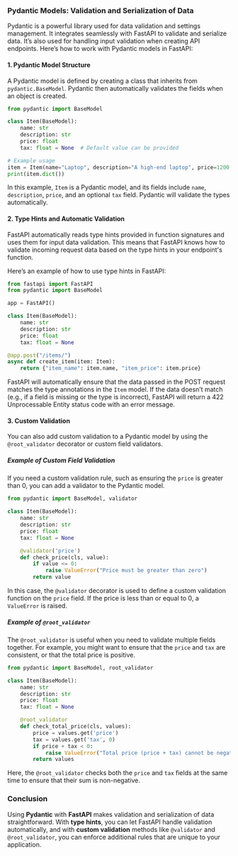 ### Pydantic Models: Validation and Serialization of Data

Pydantic is a powerful library used for data validation and settings management. It integrates seamlessly with FastAPI to validate and serialize data. It’s also used for handling input validation when creating API endpoints. Here’s how to work with Pydantic models in FastAPI:

#### 1. **Pydantic Model Structure**

A Pydantic model is defined by creating a class that inherits from `pydantic.BaseModel`. Pydantic then automatically validates the fields when an object is created.

```python
from pydantic import BaseModel

class Item(BaseModel):
    name: str
    description: str
    price: float
    tax: float = None  # Default value can be provided

# Example usage
item = Item(name="Laptop", description="A high-end laptop", price=1200.00)
print(item.dict())
```

In this example, `Item` is a Pydantic model, and its fields include `name`, `description`, `price`, and an optional `tax` field. Pydantic will validate the types automatically.

#### 2. **Type Hints and Automatic Validation**

FastAPI automatically reads type hints provided in function signatures and uses them for input data validation. This means that FastAPI knows how to validate incoming request data based on the type hints in your endpoint's function.

Here’s an example of how to use type hints in FastAPI:

```python
from fastapi import FastAPI
from pydantic import BaseModel

app = FastAPI()

class Item(BaseModel):
    name: str
    description: str
    price: float
    tax: float = None

@app.post("/items/")
async def create_item(item: Item):
    return {"item_name": item.name, "item_price": item.price}
```

FastAPI will automatically ensure that the data passed in the POST request matches the type annotations in the `Item` model. If the data doesn’t match (e.g., if a field is missing or the type is incorrect), FastAPI will return a 422 Unprocessable Entity status code with an error message.

#### 3. **Custom Validation**

You can also add custom validation to a Pydantic model by using the `@root_validator` decorator or custom field validators.

##### Example of Custom Field Validation

If you need a custom validation rule, such as ensuring the `price` is greater than 0, you can add a validator to the Pydantic model.

```python
from pydantic import BaseModel, validator

class Item(BaseModel):
    name: str
    description: str
    price: float
    tax: float = None

    @validator('price')
    def check_price(cls, value):
        if value <= 0:
            raise ValueError("Price must be greater than zero")
        return value
```

In this case, the `@validator` decorator is used to define a custom validation function on the `price` field. If the price is less than or equal to 0, a `ValueError` is raised.

##### Example of `@root_validator`

The `@root_validator` is useful when you need to validate multiple fields together. For example, you might want to ensure that the `price` and `tax` are consistent, or that the total price is positive.

```python
from pydantic import BaseModel, root_validator

class Item(BaseModel):
    name: str
    description: str
    price: float
    tax: float = None

    @root_validator
    def check_total_price(cls, values):
        price = values.get('price')
        tax = values.get('tax', 0)
        if price + tax < 0:
            raise ValueError("Total price (price + tax) cannot be negative")
        return values
```

Here, the `@root_validator` checks both the `price` and `tax` fields at the same time to ensure that their sum is non-negative.

### Conclusion

Using **Pydantic** with **FastAPI** makes validation and serialization of data straightforward. With **type hints**, you can let FastAPI handle validation automatically, and with **custom validation** methods like `@validator` and `@root_validator`, you can enforce additional rules that are unique to your application.